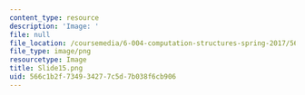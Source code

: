 ```yaml
---
content_type: resource
description: 'Image: '
file: null
file_location: /coursemedia/6-004-computation-structures-spring-2017/566c1b2f734934277c5d7b038f6cb906_Slide15.png
file_type: image/png
resourcetype: Image
title: Slide15.png
uid: 566c1b2f-7349-3427-7c5d-7b038f6cb906
---
```


